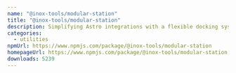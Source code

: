 ```yaml
---
name: "@inox-tools/modular-station"
title: "@inox-tools/modular-station"
description: Simplifying Astro integrations with a flexible docking system.
categories:
  - utilities
npmUrl: https://www.npmjs.com/package/@inox-tools/modular-station
homepageUrl: https://www.npmjs.com/package/@inox-tools/modular-station
downloads: 5239
---
```

